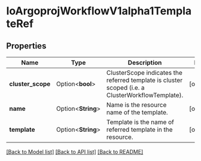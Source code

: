 # IoArgoprojWorkflowV1alpha1TemplateRef

## Properties

Name | Type | Description | Notes
------------ | ------------- | ------------- | -------------
**cluster_scope** | Option<**bool**> | ClusterScope indicates the referred template is cluster scoped (i.e. a ClusterWorkflowTemplate). | [optional]
**name** | Option<**String**> | Name is the resource name of the template. | [optional]
**template** | Option<**String**> | Template is the name of referred template in the resource. | [optional]

[[Back to Model list]](../README.md#documentation-for-models) [[Back to API list]](../README.md#documentation-for-api-endpoints) [[Back to README]](../README.md)


